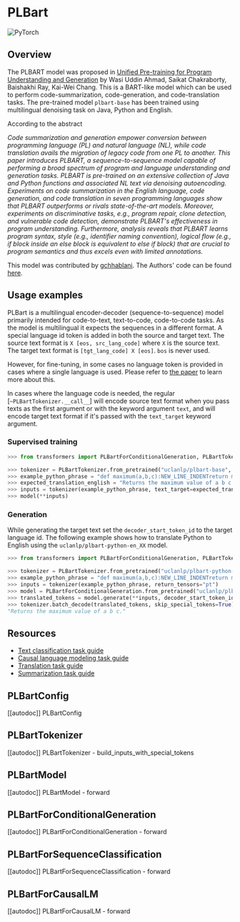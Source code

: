 <!--Copyright 2022 The HuggingFace Team. All rights reserved.

Licensed under the Apache License, Version 2.0 (the "License"); you may not use this file except in compliance with
the License. You may obtain a copy of the License at

http://www.apache.org/licenses/LICENSE-2.0

Unless required by applicable law or agreed to in writing, software distributed under the License is distributed on
an "AS IS" BASIS, WITHOUT WARRANTIES OR CONDITIONS OF ANY KIND, either express or implied. See the License for the
specific language governing permissions and limitations under the License.

⚠️ Note that this file is in Markdown but contain specific syntax for our doc-builder (similar to MDX) that may not be
rendered properly in your Markdown viewer.

-->

# PLBart

<img alt="PyTorch" src="https://img.shields.io/badge/PyTorch-DE3412?style=flat&logo=pytorch&logoColor=white">

## Overview

The PLBART model was proposed in [Unified Pre-training for Program Understanding and Generation](https://arxiv.org/abs/2103.06333) by Wasi Uddin Ahmad, Saikat Chakraborty, Baishakhi Ray, Kai-Wei Chang.
This is a BART-like model which can be used to perform code-summarization, code-generation, and code-translation tasks. The pre-trained model `plbart-base` has been trained using multilingual denoising task
on Java, Python and English.

According to the abstract

*Code summarization and generation empower conversion between programming language (PL) and natural language (NL),
while code translation avails the migration of legacy code from one PL to another. This paper introduces PLBART, 
a sequence-to-sequence model capable of performing a broad spectrum of program and language understanding and generation tasks.
PLBART is pre-trained on an extensive collection of Java and Python functions and associated NL text via denoising autoencoding.
Experiments on code summarization in the English language, code generation, and code translation in seven programming languages
show that PLBART outperforms or rivals state-of-the-art models. Moreover, experiments on discriminative tasks, e.g., program
repair, clone detection, and vulnerable code detection, demonstrate PLBART's effectiveness in program understanding.
Furthermore, analysis reveals that PLBART learns program syntax, style (e.g., identifier naming convention), logical flow
(e.g., if block inside an else block is equivalent to else if block) that are crucial to program semantics and thus excels
even with limited annotations.*

This model was contributed by [gchhablani](https://huggingface.co/gchhablani). The Authors' code can be found [here](https://github.com/wasiahmad/PLBART).

## Usage examples

PLBart is a multilingual encoder-decoder (sequence-to-sequence) model primarily intended for code-to-text, text-to-code, code-to-code tasks. As the
model is multilingual it expects the sequences in a different format. A special language id token is added in both the
source and target text. The source text format is `X [eos, src_lang_code]` where `X` is the source text. The
target text format is `[tgt_lang_code] X [eos]`. `bos` is never used.

However, for fine-tuning, in some cases no language token is provided in cases where a single language is used. Please refer to [the paper](https://arxiv.org/abs/2103.06333) to learn more about this.

In cases where the language code is needed, the regular [`~PLBartTokenizer.__call__`] will encode source text format 
when you pass texts as the first argument or with the keyword argument `text`, and will encode target text format if
it's passed with the `text_target` keyword argument.

### Supervised training

```python
>>> from transformers import PLBartForConditionalGeneration, PLBartTokenizer

>>> tokenizer = PLBartTokenizer.from_pretrained("uclanlp/plbart-base", src_lang="en_XX", tgt_lang="python")
>>> example_python_phrase = "def maximum(a,b,c):NEW_LINE_INDENTreturn max([a,b,c])"
>>> expected_translation_english = "Returns the maximum value of a b c."
>>> inputs = tokenizer(example_python_phrase, text_target=expected_translation_english, return_tensors="pt")
>>> model(**inputs)
```

### Generation

  While generating the target text set the `decoder_start_token_id` to the target language id. The following
  example shows how to translate Python to English using the `uclanlp/plbart-python-en_XX` model.

```python
>>> from transformers import PLBartForConditionalGeneration, PLBartTokenizer

>>> tokenizer = PLBartTokenizer.from_pretrained("uclanlp/plbart-python-en_XX", src_lang="python", tgt_lang="en_XX")
>>> example_python_phrase = "def maximum(a,b,c):NEW_LINE_INDENTreturn max([a,b,c])"
>>> inputs = tokenizer(example_python_phrase, return_tensors="pt")
>>> model = PLBartForConditionalGeneration.from_pretrained("uclanlp/plbart-python-en_XX")
>>> translated_tokens = model.generate(**inputs, decoder_start_token_id=tokenizer.lang_code_to_id["en_XX"])
>>> tokenizer.batch_decode(translated_tokens, skip_special_tokens=True)[0]
"Returns the maximum value of a b c."
```

## Resources

- [Text classification task guide](../tasks/sequence_classification)
- [Causal language modeling task guide](../tasks/language_modeling)
- [Translation task guide](../tasks/translation)
- [Summarization task guide](../tasks/summarization)

## PLBartConfig

[[autodoc]] PLBartConfig

## PLBartTokenizer

[[autodoc]] PLBartTokenizer
    - build_inputs_with_special_tokens

## PLBartModel

[[autodoc]] PLBartModel
    - forward

## PLBartForConditionalGeneration

[[autodoc]] PLBartForConditionalGeneration
    - forward

## PLBartForSequenceClassification

[[autodoc]] PLBartForSequenceClassification
    - forward

## PLBartForCausalLM

[[autodoc]] PLBartForCausalLM
    - forward